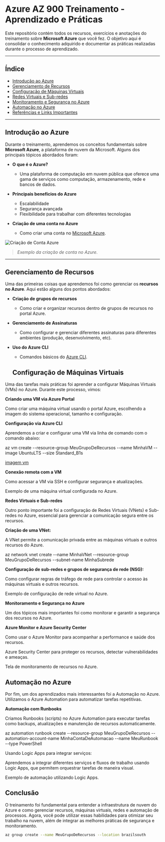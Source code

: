 # Azure AZ 900 Treinamento - Aprendizado e Práticas

Este repositório contém todos os recursos, exercícios e anotações do treinamento sobre **Microsoft Azure** que você fez. O objetivo aqui é consolidar o conhecimento adquirido e documentar as práticas realizadas durante o processo de aprendizado.

---

## Índice
- [Introdução ao Azure](#introdução-ao-azure)
- [Gerenciamento de Recursos](#gerenciamento-de-recursos)
- [Configuração de Máquinas Virtuais](#configuração-de-máquinas-virtuais)
- [Redes Virtuais e Sub-redes](#redes-virtuais-e-sub-redes)
- [Monitoramento e Segurança no Azure](#monitoramento-e-segurança-no-azure)
- [Automação no Azure](#automação-no-azure)
- [Referências e Links Importantes](#referências-e-links-importantes)

---

## Introdução ao Azure

Durante o treinamento, aprendemos os conceitos fundamentais sobre **Microsoft Azure**, a plataforma de nuvem da Microsoft. Alguns dos principais tópicos abordados foram:

- **O que é o Azure?**
  - Uma plataforma de computação em nuvem pública que oferece uma gama de serviços como computação, armazenamento, rede e bancos de dados.
  
- **Principais benefícios do Azure**
  - Escalabilidade
  - Segurança avançada
  - Flexibilidade para trabalhar com diferentes tecnologias

- **Criação de uma conta no Azure**
  - Como criar uma conta no [Microsoft Azure](https://azure.microsoft.com/).

![Criação de Conta Azure](images/criacao-conta-azure.png)
> *Exemplo da criação de conta no Azure.*

---

## Gerenciamento de Recursos

Uma das primeiras coisas que aprendemos foi como gerenciar os **recursos no Azure**. Aqui estão alguns dos pontos abordados:

- **Criação de grupos de recursos**
  - Como criar e organizar recursos dentro de grupos de recursos no portal Azure.
  
- **Gerenciamento de Assinaturas**
  - Como configurar e gerenciar diferentes assinaturas para diferentes ambientes (produção, desenvolvimento, etc).
  
- **Uso do Azure CLI**
  - Comandos básicos do [Azure CLI](https://docs.microsoft.com/pt-br/cli/azure/).

  ## Configuração de Máquinas Virtuais

Uma das tarefas mais práticas foi aprender a configurar Máquinas Virtuais (VMs) no Azure. Durante este processo, vimos:

**Criando uma VM via Azure Portal**

Como criar uma máquina virtual usando o portal Azure, escolhendo a imagem do sistema operacional, tamanho e configuração.

**Configuração via Azure CLI**

Aprendemos a criar e configurar uma VM via linha de comando com o comando abaixo:

az vm create --resource-group MeuGrupoDeRecursos --name MinhaVM --image UbuntuLTS --size Standard_B1s

[imagem vm](,/img/)

**Conexão remota com a VM**

Como acessar a VM via SSH e configurar segurança e atualizações.

Exemplo de uma máquina virtual configurada no Azure.

**Redes Virtuais e Sub-redes**

Outro ponto importante foi a configuração de Redes Virtuais (VNets) e Sub-redes no Azure, essencial para gerenciar a comunicação segura entre os recursos.

**Criação de uma VNet:**

A VNet permite a comunicação privada entre as máquinas virtuais e outros recursos do Azure.

az network vnet create --name MinhaVNet --resource-group MeuGrupoDeRecursos --subnet-name MinhaSubrede


**Configuração de sub-redes e grupos de segurança de rede (NSG):**

Como configurar regras de tráfego de rede para controlar o acesso às máquinas virtuais e outros recursos.

Exemplo de configuração de rede virtual no Azure.

**Monitoramento e Segurança no Azure**

Um dos tópicos mais importantes foi como monitorar e garantir a segurança dos recursos no Azure.

**Azure Monitor e Azure Security Center**

Como usar o Azure Monitor para acompanhar a performance e saúde dos recursos.

Azure Security Center para proteger os recursos, detectar vulnerabilidades e ameaças.

Tela de monitoramento de recursos no Azure.


## Automação no Azure

Por fim, um dos aprendizados mais interessantes foi a Automação no Azure. Utilizamos o Azure Automation para automatizar tarefas repetitivas.

**Automação com Runbooks**

Criamos Runbooks (scripts) no Azure Automation para executar tarefas como backups, atualizações e manutenção de recursos automaticamente.

az automation runbook create --resource-group MeuGrupoDeRecursos --automation-account-name MinhaContaDeAutomacao --name MeuRunbook --type PowerShell


Usando Logic Apps para integrar serviços:

Aprendemos a integrar diferentes serviços e fluxos de trabalho usando Logic Apps, que permitem orquestrar tarefas de maneira visual.

Exemplo de automação utilizando Logic Apps.


##  Conclusão

O treinamento foi fundamental para entender a infraestrutura de nuvem do Azure e como gerenciar recursos, máquinas virtuais, redes e automação de processos. Agora, você pode utilizar essas habilidades para otimizar seu trabalho na nuvem, além de integrar as melhores práticas de segurança e monitoramento.

```bash
az group create --name MeuGrupoDeRecursos --location brazilsouth
